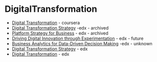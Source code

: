 # DigitalTransformation


* [Digital Transformation](https://www.coursera.org/learn/bcg-uva-darden-digital-transformation/home/welcome) - coursera
* [Digital Transformation Strategy](https://courses.edx.org/courses/course-v1:BUx+QD501x+2T2017/course/) -edx - archived
* [Platform Strategy for Business](https://courses.edx.org/courses/course-v1:BUx+QD505x+2T2017/course/) - edx - archived
* [Driving Digital Innovation through Experimentation](https://www.edx.org/course/driving-digital-innovation-through-experimentation) - edx - future
* [Business Analytics for Data-Driven Decision Making](https://www.edx.org/course/business-analytics-data-driven-decision-bux-qd602x-1) -edx - unknown
* [Digital Transformation Strategy](https://www.edx.org/course/digital-transformation-strategy-2) - edx
* [Digital Transformation](https://www.edx.org/professional-certificate/kthx-digital-transformation) - edx
